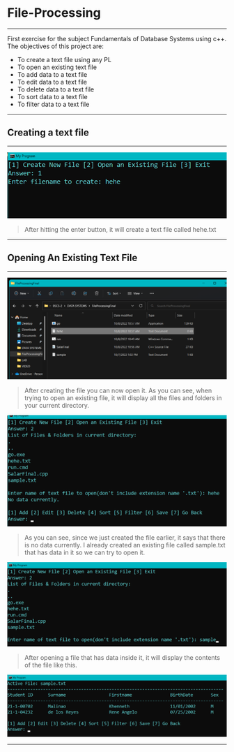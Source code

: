 # File-Processing
***
First exercise for the subject Fundamentals of Database Systems using c++. The objectives of this project are: 

* To create a text file using any PL
* To open an existing text file
* To add data to a text file
* To edit data to a text file
* To delete data to a text file
* To sort data to a text file
* To filter data to a text file

***
## Creating a text file
***
![alt text](https://github.com/saabyer/File-Processing/blob/main/FileProcessingFinal/samples/create_file.png)


  > After hitting the enter button, it will create a text file called hehe.txt

***
 ## Opening An Existing Text File
***
![alt text](https://github.com/saabyer/File-Processing/blob/main/FileProcessingFinal/samples/success_create.png)


 > After creating the file you can now open it. As you can see, when trying to open an existing file, it will display all the files and folders in your current directory.
  

![alt text](https://github.com/saabyer/File-Processing/blob/main/FileProcessingFinal/samples/opening_an_existing_file.png)


   > As you can see, since we just created the file earlier, it says that there is no data currently. I already created an existing file called sample.txt that has data in it so we can try to open it.
  
  
![alt text](https://github.com/saabyer/File-Processing/blob/main/FileProcessingFinal/samples/opening_an_existing_file2.png)


  > After opening a file that has data inside it, it will display the contents of the file like this.
  
  
![alt text](https://github.com/saabyer/File-Processing/blob/main/FileProcessingFinal/samples/opened_file.png)

***





